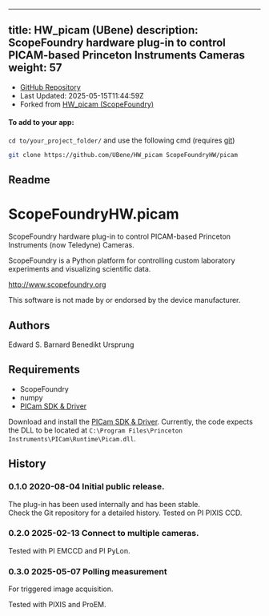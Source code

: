 
---
title: HW_picam (UBene)
description: ScopeFoundry hardware plug-in to control PICAM-based Princeton Instruments Cameras
weight: 57
---
- [GitHub Repository](https://github.com/UBene/HW_picam)
- Last Updated: 2025-05-15T11:44:59Z
- Forked from [HW_picam (ScopeFoundry)](/docs/301_existing-hardware-components/hw_picam-scopefoundry)

#### To add to your app:

`cd to/your_project_folder/` and use the following cmd (requires [git](/docs/100_development-environment/20_git/))

```bash
git clone https://github.com/UBene/HW_picam ScopeFoundryHW/picam
```


## Readme
ScopeFoundryHW.picam
====================

ScopeFoundry hardware plug-in to control PICAM-based Princeton Instruments (now Teledyne) Cameras.

ScopeFoundry is a Python platform for controlling custom laboratory experiments and visualizing scientific data.

<http://www.scopefoundry.org>

This software is not made by or endorsed by the device manufacturer.

Authors
-------

Edward S. Barnard
Benedikt Ursprung

Requirements
------------

* ScopeFoundry  
* numpy  
* [PICam SDK & Driver](https://www.teledynevisionsolutions.com/en-hk/products/picam-sdk-amp-driver/)  

Download and install the [PICam SDK & Driver](https://www.teledynevisionsolutions.com/en-hk/products/picam-sdk-amp-driver/). Currently, the code expects the DLL to be located at `C:\Program Files\Princeton Instruments\PICam\Runtime\Picam.dll`.

History
--------

### 0.1.0 2020-08-04  Initial public release.

The plug-in has been used internally and has been stable.  
Check the Git repository for a detailed history. Tested on PI PIXIS CCD.

### 0.2.0 2025-02-13 Connect to multiple cameras.

Tested with PI EMCCD and PI PyLon.

### 0.3.0 2025-05-07  Polling measurement 

For triggered image acquisition.  

Tested with PIXIS and ProEM.

